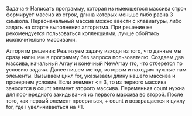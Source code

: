 
Задача-> Написать программу, которая из имеющегося массива строк формирует массив из строк, 
длина которых меньше либо равна 3 символа. Первоначальный массив можно ввести с клавиатуры, 
либо задать на старте выполнения алгоритма. При решение не рекомендуется пользоваться коллекциями, 
лучше обойтись исключительно массивами.

Алгоритм решения:
Реализуем задачу изходя из того, что данные мы сразу напишем в программу без запроса пользователю.
Создаем два массива, начальный Array и конечный NewArray (то, что отберется по условию задачи. 
Далее пишем метод, которым и находим нужные нам элементы. Вызываем цикл for, указываем длину нашего массива
и проверяем условие. Если элемент <= 3, то из первого массива заносится в count элемент второго массива. Переменная 
count нужна для поочередного закидывания из первого массива во второй. После того, как первый элемент проериться, + count 
и возвращается к циклу for, где i увеличиваеться на +1.